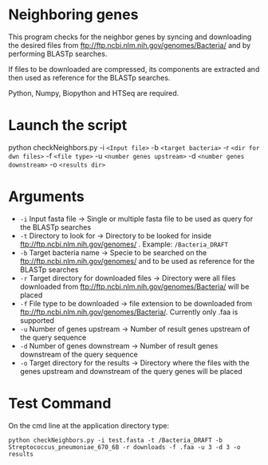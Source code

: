 # Neighboring genes

This program checks for the neighbor genes by syncing and downloading the desired files from ftp://ftp.ncbi.nlm.nih.gov/genomes/Bacteria/ and by performing BLASTp searches.

If files to be downloaded are compressed, its components are extracted and then used as reference for the BLASTp searches.

Python, Numpy, Biopython and HTSeq are required.

Launch the script
=================

python checkNeighbors.py -i `<Input file>` -b `<target bacteria>` -r `<dir for dwn files>` -f `<file type>` -u `<number genes upstream>` -d `<number genes downstream>` -o `<results dir>`

Arguments
=========

* `-i` Input fasta file -> Single or multiple fasta file to be used as query for the BLASTp searches
* `-t` Directory to look for -> Directory to be looked for inside ftp://ftp.ncbi.nlm.nih.gov/genomes/ . Example: `/Bacteria_DRAFT`
* `-b` Target bacteria name -> Specie to be searched on the ftp://ftp.ncbi.nlm.nih.gov/genomes/ and to be used as reference for the BLASTp searches
* `-r` Target directory for downloaded files -> Directory were all files downloaded from ftp://ftp.ncbi.nlm.nih.gov/genomes/Bacteria/ will be placed
* `-f` File type to be downloaded -> file extension to be downloaded from ftp://ftp.ncbi.nlm.nih.gov/genomes/Bacteria/. Currently only .faa is supported
* `-u` Number of genes upstream -> Number of result genes upstream of the query sequence
* `-d` Number of genes downstream -> Number of result genes downstream of the query sequence
* `-o` Target directory for the results -> Directory where the files with the genes upstream and downstream of the query genes will be placed


Test Command
============

On the cmd line at the application directory type:

`python checkNeighbors.py -i test.fasta -t /Bacteria_DRAFT -b Streptococcus_pneumoniae_670_6B -r downloads -f .faa -u 3 -d 3 -o results`